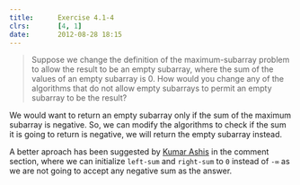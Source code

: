 ```yaml
---
title:      Exercise 4.1-4
clrs:       [4, 1]
date:       2012-08-28 18:15
---
```


>Suppose we change the definition of the maximum-subarray problem to allow the result to be an empty subarray, where the sum of the values of an empty subarray is 0. How would you change any of the algorithms that do not allow empty subarrays to permit an empty subarray to be the result?

We would want to return an empty subarray only if the sum of the maximum subarray is negative. So, we can modify the algorithms to check if the sum it is going to return is negative, we will return the empty subarray instead.

A better aproach has been suggested by [Kumar Ashis](http://disq.us/p/18apo2w) in the comment section, where we can initialize `left-sum` and `right-sum` to `0` instead of `-∞` as we are not going to accept any negative sum as the answer.